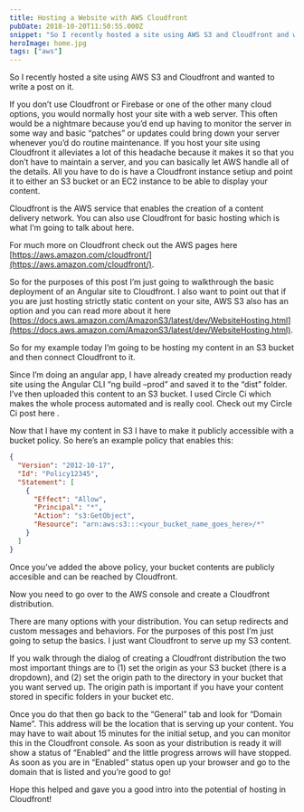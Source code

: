```yaml
---
title: Hosting a Website with AWS Cloudfront
pubDate: 2018-10-20T11:50:55.000Z
snippet: "So I recently hosted a site using AWS S3 and Cloudfront and wanted to write a post on it. If you don't use Cloudfront or Firebase or one of the other many cloud options, you would normally host"
heroImage: home.jpg
tags: ["aws"]
---
```


So I recently hosted a site using AWS S3 and Cloudfront and wanted to write a post on it.

If you don’t use Cloudfront or Firebase or one of the other many cloud options, you would normally host your site with a web server. This often would be a nightmare because you’d end up having to monitor the server in some way and basic “patches” or updates could bring down your server whenever you’d do routine maintenance. If you host your site using Cloudfront it alleviates a lot of this headache because it makes it so that you don’t have to maintain a server, and you can basically let AWS handle all of the details. All you have to do is have a Cloudfront instance setiup and point it to either an S3 bucket or an EC2 instance to be able to display your content.

Cloudfront is the AWS service that enables the creation of a content delivery network. You can also use Cloudfront for basic hosting which is what I’m going to talk about here.

For much more on Cloudfront check out the AWS pages here [https://aws.amazon.com/cloudfront/](https://aws.amazon.com/cloudfront/).

So for the purposes of this post I’m just going to walkthrough the basic deployment of an Angular site to Cloudfront. I also want to point out that if you are just hosting strictly static content on your site, AWS S3 also has an option and you can read more about it here [https://docs.aws.amazon.com/AmazonS3/latest/dev/WebsiteHosting.html](https://docs.aws.amazon.com/AmazonS3/latest/dev/WebsiteHosting.html).

So for my example today I’m going to be hosting my content in an S3 bucket and then connect Cloudfront to it.

Since I’m doing an angular app, I have already created my production ready site using the Angular CLI “ng build –prod” and saved it to the “dist” folder. I’ve then uploaded this content to an S3 bucket. I used Circle Ci which makes the whole process automated and is really cool. Check out my Circle Ci post here [](https://rhythmandbinary.com/2018/10/19/circle-ci/).

Now that I have my content in S3 I have to make it publicly accessible with a bucket policy. So here’s an example policy that enables this:

```json
{
  "Version": "2012-10-17",
  "Id": "Policy12345",
  "Statement": [
    {
      "Effect": "Allow",
      "Principal": "*",
      "Action": "s3:GetObject",
      "Resource": "arn:aws:s3:::<your_bucket_name_goes_here>/*"
    }
  ]
}
```

Once you’ve added the above policy, your bucket contents are publicly accesible and can be reached by Cloudfront.

Now you need to go over to the AWS console and create a Cloudfront distribution.

There are many options with your distribution. You can setup redirects and custom messages and behaviors. For the purposes of this post I’m just going to setup the basics. I just want Cloudfront to serve up my S3 content.

If you walk through the dialog of creating a Cloudfront distribution the two most important things are to (1) set the origin as your S3 bucket (there is a dropdown), and (2) set the origin path to the directory in your bucket that you want served up. The origin path is important if you have your content stored in specific folders in your bucket etc.

Once you do that then go back to the “General” tab and look for “Domain Name”. This address will be the location that is serving up your content. You may have to wait about 15 minutes for the initial setup, and you can monitor this in the Cloudfront console. As soon as your distribution is ready it will show a status of “Enabled” and the little progress arrows will have stopped. As soon as you are in “Enabled” status open up your browser and go to the domain that is listed and you’re good to go!

Hope this helped and gave you a good intro into the potential of hosting in Cloudfront!
